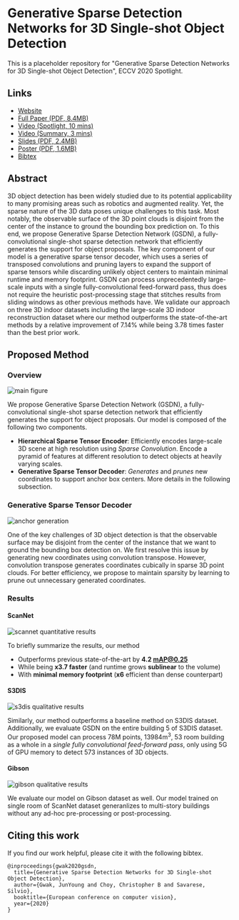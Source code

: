 # Generative Sparse Detection Networks for 3D Single-shot Object Detection

This is a placeholder repository for "Generative Sparse Detection Networks for 3D Single-shot Object Detection", ECCV 2020 Spotlight.

## Links

*   [Website](https://jgwak.com/publications/gsdn/)
*   [Full Paper (PDF, 8.4MB)](https://arxiv.org/pdf/2006.12356.pdf)
*   [Video (Spotlight, 10 mins)](https://www.youtube.com/watch?v=g8UqlJZVnFo)
*   [Video (Summary, 3 mins)](https://www.youtube.com/watch?v=9ohxok_0eTc)
*   [Slides (PDF, 2.4MB)](https://jgwak.com/publications/gsdn//misc/slides.pdf)
*   [Poster (PDF, 1.6MB)](https://jgwak.com/publications/gsdn//misc/poster.pdf)
*   [Bibtex](https://jgwak.com/bibtex/gwak2020generative.bib)

## Abstract

3D object detection has been widely studied due to its potential applicability to many promising areas such as robotics and augmented reality. Yet, the sparse nature of the 3D data poses unique challenges to this task. Most notably, the observable surface of the 3D point clouds is disjoint from the center of the instance to ground the bounding box prediction on. To this end, we propose Generative Sparse Detection Network (GSDN), a fully-convolutional single-shot sparse detection network that efficiently generates the support for object proposals. The key component of our model is a generative sparse tensor decoder, which uses a series of transposed convolutions and pruning layers to expand the support of sparse tensors while discarding unlikely object centers to maintain minimal runtime and memory footprint. GSDN can process unprecedentedly large-scale inputs with a single fully-convolutional feed-forward pass, thus does not require the heuristic post-processing stage that stitches results from sliding windows as other previous methods have. We validate our approach on three 3D indoor datasets including the large-scale 3D indoor reconstruction dataset where our method outperforms the state-of-the-art methods by a relative improvement of 7.14% while being 3.78 times faster than the best prior work.

## Proposed Method

### Overview

![main figure](https://jgwak.com/publications/gsdn/figures/generative_detection.png)

We propose Generative Sparse Detection Network (GSDN), a fully-convolutional single-shot sparse detection network that efficiently generates the support for object proposals. Our model is composed of the following two components.

*   **Hierarchical Sparse Tensor Encoder**: Efficiently encodes large-scale 3D scene at high resolution using _Sparse Convolution_. Encode a pyramid of features at different resolution to detect objects at heavily varying scales.
*   **Generative Sparse Tensor Decoder**: _Generates_ and _prunes_ new coordinates to support anchor box centers. More details in the following subsection.

### Generative Sparse Tensor Decoder

![anchor generation](https://jgwak.com/publications/gsdn/figures/anchor_generation.png)

One of the key challenges of 3D object detection is that the observable surface may be disjoint from the center of the instance that we want to ground the bounding box detection on. We first resolve this issue by generating new coordinates using convolution transpose. However, convolution transpose generates coordinates cubically in sparse 3D point clouds. For better efficiency, we propose to maintain sparsity by learning to prune out unnecessary generated coordinates.

### Results

#### ScanNet

![scannet quantitative results](https://jgwak.com/publications/gsdn/figures/quantitative_results.png)

To briefly summarize the results, our method

*   Outperforms previous state-of-the-art by **4.2 mAP@0.25**
*   While being **x3.7 faster** (and runtime grows **sublinear** to the volume)
*   With **minimal memory footprint** (**x6** efficient than dense counterpart)

#### S3DIS

![s3dis qualitative results](https://jgwak.com/publications/gsdn/figures/stanford_eval_all.png)

Similarly, our method outperforms a baseline method on S3DIS dataset. Additionally, we evaluate GSDN on the entire building 5 of S3DIS dataset. Our proposed model can process 78M points, 13984m<sup>3</sup>, 53 room building as a whole in a _single fully convolutional feed-forward pass_, only using 5G of GPU memory to detect 573 instances of 3D objects.

#### Gibson

![gibson qualitative results](https://jgwak.com/publications/gsdn/figures/gibson_uvalda.png)

We evaluate our model on Gibson dataset as well. Our model trained on single room of ScanNet dataset generanlizes to multi-story buildings without any ad-hoc pre-processing or post-processing.

## Citing this work

If you find our work helpful, please cite it with the following bibtex.

```
@inproceedings{gwak2020gsdn,
  title={Generative Sparse Detection Networks for 3D Single-shot Object Detection},
  author={Gwak, JunYoung and Choy, Christopher B and Savarese, Silvio},
  booktitle={European conference on computer vision},
  year={2020}
}
```
